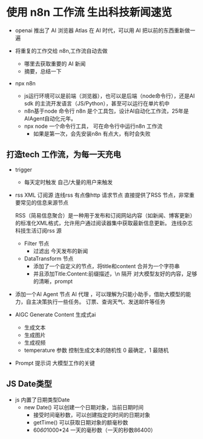 # 使用 n8n 工作流 生出科技新闻速览

- openai 推出了 AI 浏览器 Atlas
  在 AI 时代，可以用 AI 把以前的东西重新做一遍
- 将重复的工作交给 n8n,工作流自动去做
  - 哪里去获取重要的 AI 新闻
  - 摘要，总结一下

- npx n8n
  - js运行环境可以是前端（浏览器），也可以是后端（node命令行），还是AI sdk 的主流开发语言（JS/Python），甚至可以运行在单片机中 
  - n8n基于node 命令行
    n8n 是个工具包，设计AI自动化工作流，25年是AIAgent自动化元年。
  - npx node 一个命令行工具， 可在命令行中运行n8n 工作流
    - 如果是第一次，会先安装n8n
    有点大，有时会失败 

## 打造tech 工作流，为每一天充电
- trigger
  - 每天定时触发
    自己/大量的用户来触发
- rss XML
  订阅源 连线rss
    有点像http 请求节点
    直接提供了RSS 节点，非常重要常见的信息来源节点
    
    RSS（简易信息聚合）是一种用于发布和订阅网站内容（如新闻、博客更新）的标准化XML格式，允许用户通过阅读器集中获取最新信息更新。
    连线杂志 科技生活订阅rss 源
  - Filter 节点
    - 过滤出 今天发布的新闻
  - DataTransform 节点
    - 添加了一个自定义的节点，将title和content 合并为一个字符串
    - 并且添加Title:Content:前缀描述，\n 隔开
    对大模型友好的内容，足够的清晰，prompt 
- 添加一个AI Agent  节点
  AI 代理 ，可以理解为只能小助手，借助大模型的能力，自主决策执行一些任务。
   订票、查询天气、发送邮件等任务

- AIGC Generate Content 生成式ai
  - 生成文本
  - 生成图片
  - 生成视频
  - temperature 参数 控制生成文本的随机性
    0 最确定，1 最随机
  
- Prompt 提示词
  大模型工作的关键

## JS Date类型
- js 内置了日期类型Date
  - new Date()
    可以创建一个日期对象，当前日期时间
    - 接受时间毫秒数，可以创建指定的时间的日期对象
    - getTime() 可以获取日期对象的额毫秒数
    - 60*60*1000*24 一天的毫秒数（一天的秒数86400）

